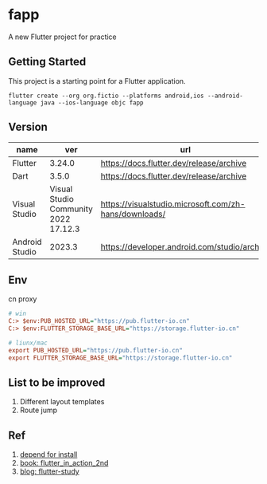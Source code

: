 # fapp

A new Flutter project for practice

## Getting Started

This project is a starting point for a Flutter application.

`flutter create --org org.fictio --platforms android,ios --android-language java --ios-language objc fapp`

## Version

name | ver | url
--- | --- | ---
Flutter | 3.24.0 | https://docs.flutter.dev/release/archive
Dart | 3.5.0 | https://docs.flutter.dev/release/archive
Visual Studio | Visual Studio Community 2022 17.12.3 | https://visualstudio.microsoft.com/zh-hans/downloads/
Android Studio | 2023.3 | https://developer.android.com/studio/archive

## Env

cn proxy
```ini
# win
C:> $env:PUB_HOSTED_URL="https://pub.flutter-io.cn"  
C:> $env:FLUTTER_STORAGE_BASE_URL="https://storage.flutter-io.cn"

# liunx/mac
export PUB_HOSTED_URL="https://pub.flutter-io.cn"
export FLUTTER_STORAGE_BASE_URL="https://storage.flutter-io.cn"
```

## List to be improved
1. Different layout templates
2. Route jump

## Ref
1. [depend for install](https://docs.flutter.dev/get-started/install/windows/mobile)
2. [book: flutter_in_action_2nd](https://github.com/flutterchina/flutter_in_action_2nd)
3. [blog: flutter-study](https://github.com/yang7229693/flutter-study)


